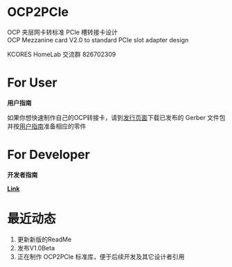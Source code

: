 # OCP2PCIe
 OCP 夹层网卡转标准 PCIe 槽转接卡设计  
 OCP Mezzanine card V2.0 to standard PCIe slot adapter design

 KCORES HomeLab 交流群 826702309

# For User
**用户指南**  

如果你想快速制作自己的OCP转接卡，请到[发行页面](https://github.com/KCORES/OCP2PCIe/releases)下载已发布的 Gerber 文件包  
并按[用户指南](doc\UserGuide_zh.md)准备相应的零件

# For Developer
**开发者指南**

**[Link](doc\DevGuide_zh.md)**

# 最近动态

1. 更新新版的ReadMe
2. 发布V1.0Beta
3. 正在制作 OCP2PCIe 标准库，便于后续开发及其它设计者引用
